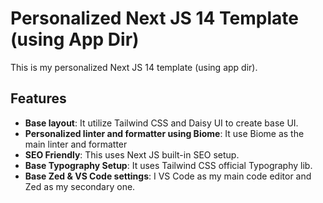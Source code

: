 # Personalized Next JS 14 Template (using App Dir)

This is my personalized Next JS 14 template (using app dir).

## Features

- **Base layout**: It utilize Tailwind CSS and Daisy UI to create base UI.
- **Personalized linter and formatter using Biome**: It use Biome as the main linter and formatter
- **SEO Friendly**: This uses Next JS built-in SEO setup.
- **Base Typography Setup**: It uses Tailwind CSS official Typography lib.
- **Base Zed & VS Code settings**: I VS Code as my main code editor and Zed as my secondary one.
